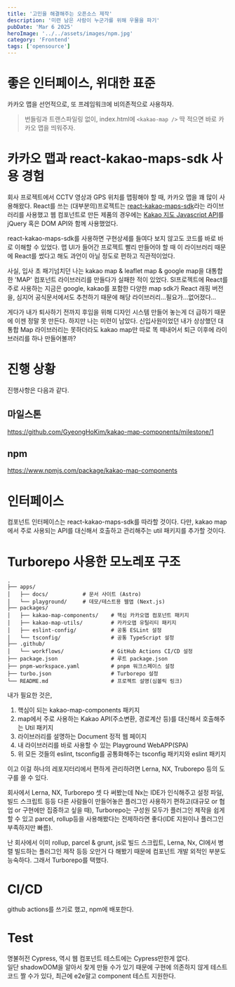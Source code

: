```yaml
---
title: '고민을 해결해주는 오픈소스 제작'
description: '미련 남은 사람이 누군가를 위해 우물을 파기'
pubDate: 'Mar 6 2025'
heroImage: '../../assets/images/npm.jpg'
category: 'Frontend'
tags: ['opensource']
---
```


# 좋은 인터페이스, 위대한 표준

카카오 맵을 선언적으로, 또 프레임워크에 비의존적으로 사용하자.

> 번들링과 트랜스파일링 없이, index.html에 `<kakao-map />` 딱 적으면 바로 카카오 맵을 띄워주자.

# 카카오 맵과 react-kakao-maps-sdk 사용 경험

회사 프로젝트에서 CCTV 영상과 GPS 위치를 맵핑해야 할 때, 카카오 맵을 꽤 많이 사용해왔다. React를 쓰는 (대부분의)프로젝트는 [react-kakao-maps-sdk](https://react-kakao-maps-sdk.jaeseokim.dev/)라는 라이브러리를 사용했고 웹 컴포넌트로 만든 제품의 경우에는 [Kakao 지도 Javascript API](https://apis.map.kakao.com/web/guide/)를 jQuery 혹은 DOM API와 함께 사용했었다.

react-kakao-maps-sdk를 사용하면 구현상세를 들여다 보지 않고도 코드를 바로 바로 이해할 수 있었다. 맵 UI가 들어간 프로젝트 빨리 만들어야 할 때 이 라이브러리 때문에 React를 썼다고 해도 과언이 아닐 정도로 편하고 직관적이었다.

사실, 입사 초 패기넘치던 나는 kakao map & leaflet map & google map을 대통합한 'MAP' 컴포넌트 라이브러리를 만들다가 실패한 적이 있었다. SI프로젝트에 React를 주로 사용하는 지금은 google, kakao를 포함한 다양한 map sdk가 React 래핑 버전을, 심지어 공식문서에서도 추천하기 때문에 해당 라이브러리...필요가...없어졌다...

게다가 내가 퇴사하기 전까지 후임을 위해 디자인 시스템 만들어 놓는게 더 급하기 때문에 이젠 정말 못 만든다. 하지만 나는 미련이 남았다. 신입사원이었던 내가 상상했던 대통합 Map 라이브러리는 못하더라도 kakao map만 따로 똑 떼내어서 퇴근 이후에 라이브러리를 하나 만들어볼까?

# 진행 상황

진행사항은 다음과 같다.

## 마일스톤

https://github.com/GyeongHoKim/kakao-map-components/milestone/1

## npm

https://www.npmjs.com/package/kakao-map-components

# 인터페이스

컴포넌트 인터페이스는 react-kakao-maps-sdk를 따라할 것이다. 다만, kakao map에서 주로 사용되는 API를 대신해서 호출하고 관리해주는 util 패키지를 추가할 것이다.

# Turborepo 사용한 모노레포 구조

```
.
├── apps/
│   ├── docs/           # 문서 사이트 (Astro)
│   └── playground/     # 데모/테스트용 웹앱 (Next.js)
├── packages/
│   ├── kakao-map-components/    # 핵심 카카오맵 컴포넌트 패키지
│   ├── kakao-map-utils/         # 카카오맵 유틸리티 패키지
│   ├── eslint-config/           # 공통 ESLint 설정
│   └── tsconfig/                # 공통 TypeScript 설정
├── .github/
│   └── workflows/               # GitHub Actions CI/CD 설정
├── package.json                 # 루트 package.json
├── pnpm-workspace.yaml          # pnpm 워크스페이스 설정
├── turbo.json                   # Turborepo 설정
└── README.md                    # 프로젝트 설명(심볼릭 링크)
```

내가 필요한 것은,

1. 핵심이 되는 kakao-map-components 패키지
2. map에서 주로 사용하는 Kakao API(주소변환, 경로계산 등)를 대신해서 호출해주는 Util 패키지
3. 라이브러리를 설명하는 Document 정적 웹 페이지
4. 내 라이브러리를 바로 사용할 수 있는 Playground WebAPP(SPA)
5. 위 모든 것들의 eslint, tsconfig를 공통화해주는 tsconfig 패키지와 eslint 패키지

이고 이걸 하나의 레포지터리에서 편하게 관리하려면 Lerna, NX, Truborepo 등의 도구를 쓸 수 있다.

회사에서 Lerna, NX, Turborepo 셋 다 써봤는데 Nx는 IDE가 인식해주고 설정 파일, 빌드 스크립트 등등 다른 사람들이 만들어놓은 플러그인 사용하기 편하고(대규모 or 협업 or 구현에만 집중하고 싶을 때), Turborepo는 구성원 모두가 플러그인 제작을 쉽게할 수 있고 parcel, rollup등을 사용해봤다는 전제하라면 좋다(IDE 지원이나 플러그인 부족하지만 빠름).

난 회사에서 이미 rollup, parcel & grunt, js로 빌드 스크립트, Lerna, Nx, CI에서 병렬 빌드하는 플러그인 제작 등등 오만거 다 해봤기 때문에 컴포넌트 개발 외적인 부분도 능숙하다. 그래서 Turborepo를 택했다.

# CI/CD

github actions를 쓰기로 했고, npm에 배포한다.

# Test

명불허전 Cypress, 역시 웹 컴포넌트 테스트에는 Cypress만한게 없다.  
일단 shadowDOM을 알아서 찾게 만들 수가 있기 때문에 구현에 의존하지 않게 테스트 코드 짤 수가 있다, 최근에 e2e말고 component 테스트 지원한다.
